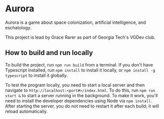 # Aurora

Aurora is a game about space colonization, artificial intelligence, and
eschatology.

This project is lead by Grace Rarer as part of Georgia Tech's VGDev club.

## How to build and run locally

To build the project, run `npm run build` from a terminal. If you don't have
Typescript installed, run `npm install` to install it locally, or `npm install
-g typescript` to install it globally.

To test the program locally, you need to start a local server and then navigate
to `http://localhost:<port#>/index.html`. To do this, run `npm run start &` to
start a server running in the background. To make it work, you'll need to
install the developer dependencies using Node via `npm install`. After starting
the server, you do not need to restart it after each build; it will reload
automatically.

